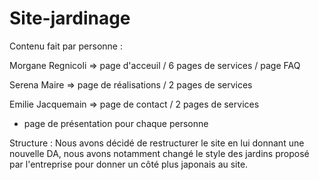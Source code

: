 # Site-jardinage
Contenu fait par personne : 

Morgane Regnicoli => page d'acceuil / 6 pages de services / page FAQ 

Serena Maire => page de réalisations / 2 pages de services 

Emilie Jacquemain => page de contact / 2 pages de services 

+ page de présentation pour chaque personne 


Structure : 
Nous avons décidé de restructurer le site en lui donnant une nouvelle DA, nous avons notamment changé le style des jardins proposé par l'entreprise pour donner un côté plus japonais au site. 
